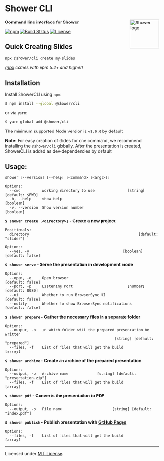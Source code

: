 # Shower CLI

<a href="https://shwr.me" title="Shower website">
  <img align="right" width="95" height="95" alt="Shower logo" src="https://shower.github.io/shower/pictures/logo.svg">
</a>

**Command line interface for [Shower](http://shwr.me/)**

[![npm](https://img.shields.io/npm/v/@shower/cli.svg)](https://www.npmjs.com/package/@shower/cli)
[![Build Status](https://travis-ci.org/shower/cli.svg?branch=master)](https://travis-ci.org/shower/cli)
[![License](https://img.shields.io/badge/license-MIT-green.svg)](https://github.com/shower/cli/blob/master/LICENSE.md)

## Quick Creating Slides

```sh
npx @shower/cli create my-slides
```

*([npx](https://medium.com/@maybekatz/introducing-npx-an-npm-package-runner-55f7d4bd282b) comes with npm 5.2+ and higher)*

## Installation

Install ShowerCLI using `npm`:
```bash
$ npm install --global @shower/cli
```

or via `yarn`:
```bash
$ yarn global add @shower/cli
```

The minimum supported Node version is `v8.0.0` by default.

**Note:** For easy creation of slides for one command,
           we recommend installing the `@shower/cli` globally.
           After the presentation is created, ShowerCLI
           is added as dev-dependencies by default

## Usage:

```
shower [--version] [--help] [<command> [<args>]]

Options:
  --cwd          working directory to use               [string] [default: $PWD]
  -h, --help     Show help                                             [boolean]
  -v, --version  Show version number                                   [boolean]
```

**`$ shower create [<directory>]` - Create a new project**

```
Positionals:
  directory                                                  [default: "slides"]

Options:
  --yes, -y                                           [boolean] [default: false]
```

**`$ shower serve` - Serve the presentation in development mode**

```
Options:
  --open, -o     Open browser                                   [default: false]
  --port, -p     Listening Port                         [number] [default: 8080]
  --ui           Whether to run BrowserSync UI                  [default: false]
  --notify       Whether to show BrowserSync notifications      [default: false]
```


**`$ shower prepare` - Gather the necessary files in a separate folder**

```
Options:
  --output, -o   In which folder will the prepared presentation be written
                                                  [string] [default: "prepared"]
  --files, -f    List of files that will get the build                   [array]
```

**`$ shower archive` - Create an archive of the prepared presentation**

```
Options:
  --output, -o   Archive name             [string] [default: "presentation.zip"]
  --files, -f    List of files that will get the build                   [array]
```

**`$ shower pdf` - Converts the presentation to PDF**

```
Options:
  --output, -o   File name                       [string] [default: "index.pdf"]
```

**`$ shower publish` - Publish presentation with [GitHub Pages](https://pages.github.com/)**

```
Options:
  --files, -f    List of files that will get the build                   [array]
```

---
Licensed under [MIT License](LICENSE.md).

